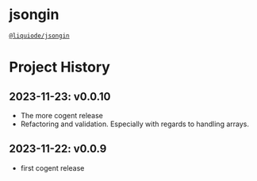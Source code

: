 # jsongin
[`@liquiode/jsongin`](https://github.com/liquicode/jsongin)


# Project History


2023-11-23: v0.0.10
---------------------------------------------------------------------

- The more cogent release
- Refactoring and validation. Especially with regards to handling arrays.


2023-11-22: v0.0.9
---------------------------------------------------------------------

- first cogent release

